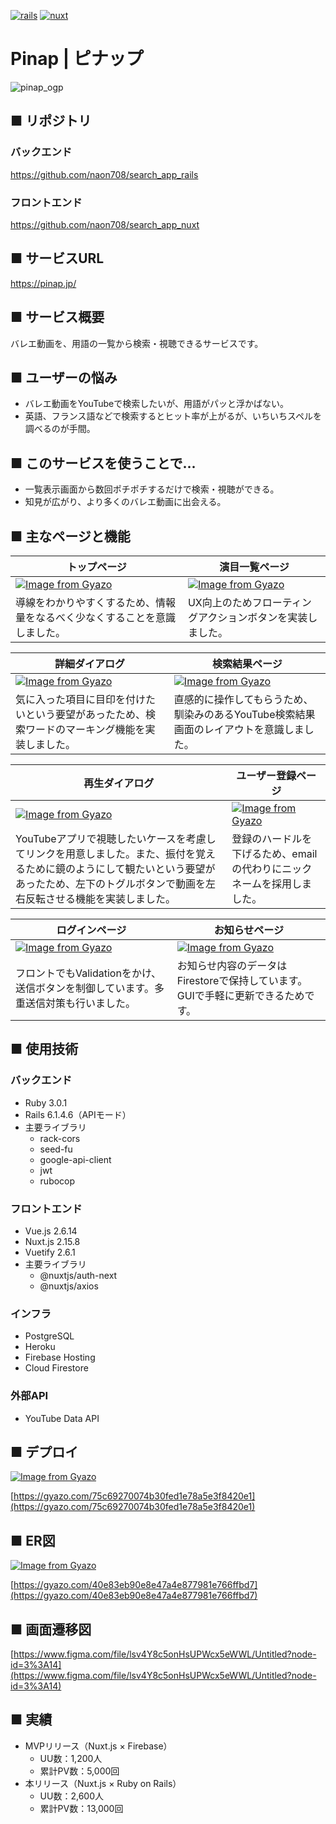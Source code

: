 [![rails](https://img.shields.io/badge/Rails-6.1.4.6-red)](https://rubygems.org/gems/rails/versions/6.1.4.6)
[![nuxt](https://img.shields.io/badge/Nuxt.js-2.15.8-brightgreen)](https://www.npmjs.com/package/nuxt/v/2.15.8)

# **Pinap | ピナップ**

![pinap_ogp](https://user-images.githubusercontent.com/77439261/165692368-f134c958-2d29-436d-a518-1069a630309f.png)

## ****■ リポジトリ****

### バックエンド
https://github.com/naon708/search_app_rails

### フロントエンド
https://github.com/naon708/search_app_nuxt

## ****■ サービスURL****

https://pinap.jp/

## ****■ サービス概要****

バレエ動画を、用語の一覧から検索・視聴できるサービスです。

## ****■ ユーザーの悩み****

- バレエ動画をYouTubeで検索したいが、用語がパッと浮かばない。
- 英語、フランス語などで検索するとヒット率が上がるが、いちいちスペルを調べるのが手間。

## ****■ このサービスを使うことで...****

- 一覧表示画面から数回ポチポチするだけで検索・視聴ができる。
- 知見が広がり、より多くのバレエ動画に出会える。

## ****■ 主なページと機能****

| トップページ | 演目一覧ページ |
| ---- | ---- |
| [![Image from Gyazo](https://i.gyazo.com/3c2e6477de67abb52e167fd9f149d1a8.gif)](https://gyazo.com/3c2e6477de67abb52e167fd9f149d1a8) | [![Image from Gyazo](https://i.gyazo.com/be9e44e69b86a1d0ab91d744f935c6f8.gif)](https://gyazo.com/be9e44e69b86a1d0ab91d744f935c6f8) |
| 導線をわかりやすくするため、情報量をなるべく少なくすることを意識しました。 | UX向上のためフローティングアクションボタンを実装しました。 |

| 詳細ダイアログ |  検索結果ページ |
| ---- | ---- |
| [![Image from Gyazo](https://i.gyazo.com/938d927505fc0490d984b91bc7ecf6f7.gif)](https://gyazo.com/938d927505fc0490d984b91bc7ecf6f7) | [![Image from Gyazo](https://i.gyazo.com/c43e656c78245817ca8ddc09f3871976.gif)](https://gyazo.com/c43e656c78245817ca8ddc09f3871976)　|
| 気に入った項目に目印を付けたいという要望があったため、検索ワードのマーキング機能を実装しました。 | 直感的に操作してもらうため、馴染みのあるYouTube検索結果画面のレイアウトを意識しました。 |

| 再生ダイアログ | ユーザー登録ページ |
| ---- | ---- |
| [![Image from Gyazo](https://i.gyazo.com/2eb87c5b4a5705b332fcf83c911c0016.gif)](https://gyazo.com/2eb87c5b4a5705b332fcf83c911c0016) | [![Image from Gyazo](https://i.gyazo.com/dbc77bed0fb8f29893d577ff9d05bd1c.png)](https://gyazo.com/dbc77bed0fb8f29893d577ff9d05bd1c)　|
| YouTubeアプリで視聴したいケースを考慮してリンクを用意しました。また、振付を覚えるために鏡のようにして観たいという要望があったため、左下のトグルボタンで動画を左右反転させる機能を実装しました。 | 登録のハードルを下げるため、emailの代わりにニックネームを採用しました。 |

| ログインページ | お知らせページ |
| ---- | ---- |
| [![Image from Gyazo](https://i.gyazo.com/6a4f9c48f8bb84956e09c99fc5541d1b.png)](https://gyazo.com/6a4f9c48f8bb84956e09c99fc5541d1b) | [![Image from Gyazo](https://i.gyazo.com/8522c6e26ebd880076afa5133633f527.png)](https://gyazo.com/8522c6e26ebd880076afa5133633f527)　|
| フロントでもValidationをかけ、送信ボタンを制御しています。多重送信対策も行いました。 | お知らせ内容のデータはFirestoreで保持しています。GUIで手軽に更新できるためです。 |

## ****■ 使用技術****

### **バックエンド**

- Ruby 3.0.1
- Rails 6.1.4.6（APIモード）
- 主要ライブラリ
    - rack-cors
    - seed-fu
    - google-api-client
    - jwt
    - rubocop

### **フロントエンド**

- Vue.js 2.6.14
- Nuxt.js 2.15.8
- Vuetify 2.6.1
- 主要ライブラリ
    - @nuxtjs/auth-next
    - @nuxtjs/axios

### インフラ

- PostgreSQL
- Heroku
- Firebase Hosting
- Cloud Firestore

### 外部API

- YouTube Data API

## ****■ デプロイ****

[![Image from Gyazo](https://i.gyazo.com/75c69270074b30fed1e78a5e3f8420e1.png)](https://gyazo.com/75c69270074b30fed1e78a5e3f8420e1)

[https://gyazo.com/75c69270074b30fed1e78a5e3f8420e1](https://gyazo.com/75c69270074b30fed1e78a5e3f8420e1)

## ****■ ER図****

[![Image from Gyazo](https://i.gyazo.com/40e83eb90e8e47a4e877981e766ffbd7.png)](https://gyazo.com/40e83eb90e8e47a4e877981e766ffbd7)

[https://gyazo.com/40e83eb90e8e47a4e877981e766ffbd7](https://gyazo.com/40e83eb90e8e47a4e877981e766ffbd7)

## ****■ 画面遷移図****

[https://www.figma.com/file/lsv4Y8c5onHsUPWcx5eWWL/Untitled?node-id=3%3A14](https://www.figma.com/file/lsv4Y8c5onHsUPWcx5eWWL/Untitled?node-id=3%3A14)

## ****■ 実績****

- MVPリリース（Nuxt.js × Firebase）
    - UU数：1,200人
    - 累計PV数：5,000回
- 本リリース（Nuxt.js × Ruby on Rails）
    - UU数：2,600人
    - 累計PV数：13,000回

